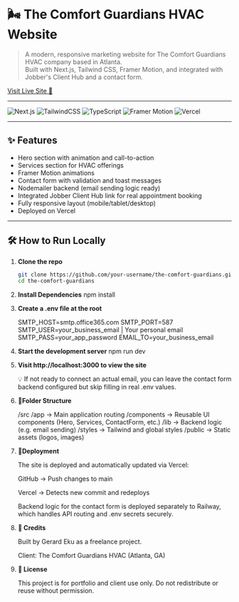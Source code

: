 # 🌬️ The Comfort Guardians HVAC Website

> A modern, responsive marketing website for The Comfort Guardians HVAC company based in Atlanta.  
> Built with Next.js, Tailwind CSS, Framer Motion, and integrated with Jobber's Client Hub and a contact form.

[Visit Live Site 🚀](https://thecomfortsguardians.com)

---

![Next.js](https://img.shields.io/badge/Next.js-000?style=for-the-badge&logo=next.js&logoColor=white)
![TailwindCSS](https://img.shields.io/badge/TailwindCSS-06B6D4?style=for-the-badge&logo=tailwindcss&logoColor=white)
![TypeScript](https://img.shields.io/badge/TypeScript-3178C6?style=for-the-badge&logo=typescript&logoColor=white)
![Framer Motion](https://img.shields.io/badge/Framer%20Motion-EF008F?style=for-the-badge&logo=framer&logoColor=white)
![Vercel](https://img.shields.io/badge/Deployed%20on-Vercel-black?style=for-the-badge&logo=vercel)

---

## ✨ Features

- Hero section with animation and call-to-action
- Services section for HVAC offerings
- Framer Motion animations
- Contact form with validation and toast messages
- Nodemailer backend (email sending logic ready)
- Integrated Jobber Client Hub link for real appointment booking
- Fully responsive layout (mobile/tablet/desktop)
- Deployed on Vercel

---

## 🛠️ How to Run Locally

1. **Clone the repo**

   ```bash
   git clone https://github.com/your-username/the-comfort-guardians.git
   cd the-comfort-guardians

   ```

2. **Install Dependencies**
   npm install

3. **Create a .env file at the root**

   SMTP_HOST=smtp.office365.com
   SMTP_PORT=587
   SMTP_USER=your_business_email | Your personal email
   SMTP_PASS=your_app_password
   EMAIL_TO=your_business_email

4. **Start the development server**
   npm run dev

5. **Visit http://localhost:3000 to view the site**

   💡 If not ready to connect an actual email, you can leave the contact form backend configured but skip filling in real .env values.

6. **📁Folder Structure**

   /src
   /app → Main application routing
   /components → Reusable UI components (Hero, Services, ContactForm, etc.)
   /lib → Backend logic (e.g. email sending)
   /styles → Tailwind and global styles
   /public → Static assets (logos, images)

7. **🚀Deployment**

   The site is deployed and automatically updated via Vercel:

   GitHub → Push changes to main

   Vercel → Detects new commit and redeploys

   Backend logic for the contact form is deployed separately to Railway, which handles API routing and .env secrets securely.

8. **🙌 Credits**

   Built by Gerard Eku as a freelance project.

   Client: The Comfort Guardians HVAC (Atlanta, GA)

9. **📝 License**

   This project is for portfolio and client use only. Do not redistribute or reuse without permission.
